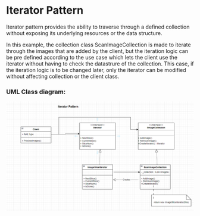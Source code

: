 # Iterator Pattern

Iterator pattern provides the ability to traverse through a defined collection without exposing its underlying resources or the data structure.

In this example, the collection class ScanImageCollection is made to iterate through the images that are added by the client, but the iteration logic can be pre defined according to the use case which lets the client use the iterator without having to check the datastrure of the collection.
This case, if the iteration logic is to be changed later, only the iterator can be modified without affecting collection or the client class.

### UML Class diagram:
![alt-text](https://github.com/gautamvr/DesignPatterns/blob/main/Behavioral_Patterns/IteratorPattern/IteratorPatternUML.PNG)
